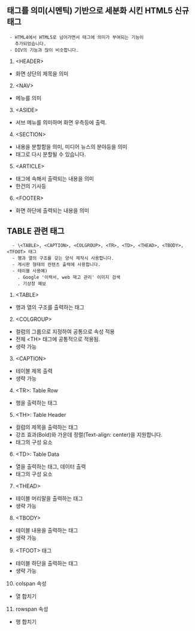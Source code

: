 ## <DIV> 태그를 의미(시멘틱) 기반으로 세분화 시킨 HTML5 신규 태그
     - HTML4에서 HTML5로 넘어가면서 태그에 의미가 부여되는 기능이
       추가되었습니다.
     - DIV의 기능과 많이 비슷합니다.

1. \<HEADER>
- 화면 상단의 제목을 의미
 
 
2. \<NAV>
- 메뉴를 의미
 
 
3. \<ASIDE>
- 서브 메뉴를 의미하며 화면 우측등에 출력.
    
  
4. \<SECTION>
- 내용을 분할함을 의미, 미디어 뉴스의 분야등을 의미 
- <SECTION> 태그로 다시 분할될 수 있습니다.
  
   
5. \<ARTICLE>
- <SECTION> 태그에 속해서 출력되는 내용을 의미
- 한건의 기사등
 
 
6. \<FOOTER>
- 화면 하단에 출력되는 내용을 의미
  
## TABLE 관련 태그
      - \<TABLE>, <CAPTION>, <COLGROUP>, <TR>, <TD>, <THEAD>, <TBODY>, <TFOOT> 태그
      - 행과 열의 구조를 갖는 양식 제작시 사용합니다.
      - 게시판 형태의 컨텐츠 출력에 사용합니다.
      - 테이블 사용예)
        . Google '이력서, web 재고 관리' 이미지 검색
        . 기상청 예보 
 
 
1. \<TABLE>
- 행과 열의 구조를 출력하는 태그


2. \<COLGROUP>
- 컬럼의 그룹으로 지정하여 공통으로 속성 적용
- 전체 \<TH><TD> 태그에 공통적으로 적용됨.
- 생략 가능 
 

3. \<CAPTION>
- 테이블 제목 출력
- 생략 가능

 
4. \<TR>: Table Row
- 행을 출력하는 태그
 
 
5. \<TH>: Table Header
- 컬럼의 제목을 출력하는 태그
- 강조 효과(Bold)와 가운데 정렬(Text-align: center)을 지원합니다.
- <TR> 태그의 구성 요소
 
  
6. \<TD>: Table Data
- 열을 출력하는 태그, 데이터 출력
- <TR> 태그의 구성 요소
 
 
7. \<THEAD>
- 테이블 머리말을 출력하는 태그
- 생략 가능
 
 
8. \<TBODY>
- 테이블 내용을 출력하는 태그
- 생략 가능
 
 
9. \<TFOOT> 태그
- 테이블 하단을 출력하는 태그
- 생략 가능
 
 
10. colspan 속성
- 열 합치기


11. rowspan 속성
- 행 합치기
  
